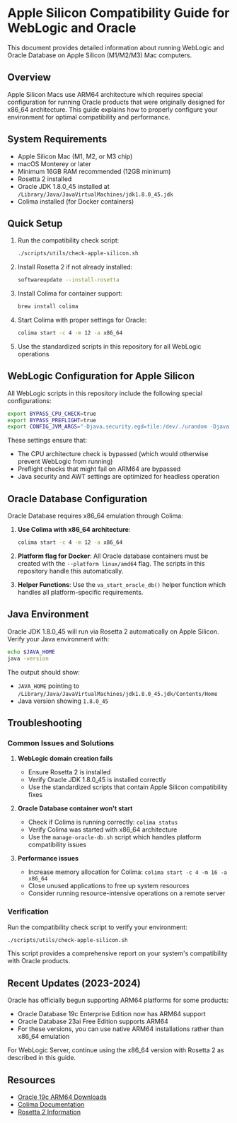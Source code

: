 # Apple Silicon Compatibility Guide for WebLogic and Oracle

This document provides detailed information about running WebLogic and Oracle Database on Apple Silicon (M1/M2/M3) Mac computers.

## Overview

Apple Silicon Macs use ARM64 architecture which requires special configuration for running Oracle products that were originally designed for x86_64 architecture. This guide explains how to properly configure your environment for optimal compatibility and performance.

## System Requirements

- Apple Silicon Mac (M1, M2, or M3 chip)
- macOS Monterey or later
- Minimum 16GB RAM recommended (12GB minimum)
- Rosetta 2 installed
- Oracle JDK 1.8.0_45 installed at `/Library/Java/JavaVirtualMachines/jdk1.8.0_45.jdk`
- Colima installed (for Docker containers)

## Quick Setup

1. Run the compatibility check script:
   ```bash
   ./scripts/utils/check-apple-silicon.sh
   ```

2. Install Rosetta 2 if not already installed:
   ```bash
   softwareupdate --install-rosetta
   ```

3. Install Colima for container support:
   ```bash
   brew install colima
   ```

4. Start Colima with proper settings for Oracle:
   ```bash
   colima start -c 4 -m 12 -a x86_64
   ```

5. Use the standardized scripts in this repository for all WebLogic operations

## WebLogic Configuration for Apple Silicon

All WebLogic scripts in this repository include the following special configurations:

```bash
export BYPASS_CPU_CHECK=true
export BYPASS_PREFLIGHT=true
export CONFIG_JVM_ARGS="-Djava.security.egd=file:/dev/./urandom -Djava.awt.headless=true"
```

These settings ensure that:
- The CPU architecture check is bypassed (which would otherwise prevent WebLogic from running)
- Preflight checks that might fail on ARM64 are bypassed
- Java security and AWT settings are optimized for headless operation

## Oracle Database Configuration

Oracle Database requires x86_64 emulation through Colima:

1. **Use Colima with x86_64 architecture**:
   ```bash
   colima start -c 4 -m 12 -a x86_64
   ```

2. **Platform flag for Docker**:
   All Oracle database containers must be created with the `--platform linux/amd64` flag. The scripts in this repository handle this automatically.

3. **Helper Functions**:
   Use the `va_start_oracle_db()` helper function which handles all platform-specific requirements.

## Java Environment

Oracle JDK 1.8.0_45 will run via Rosetta 2 automatically on Apple Silicon. Verify your Java environment with:

```bash
echo $JAVA_HOME
java -version
```

The output should show:
- `JAVA_HOME` pointing to `/Library/Java/JavaVirtualMachines/jdk1.8.0_45.jdk/Contents/Home`
- Java version showing `1.8.0_45`

## Troubleshooting

### Common Issues and Solutions

1. **WebLogic domain creation fails**
   - Ensure Rosetta 2 is installed
   - Verify Oracle JDK 1.8.0_45 is installed correctly
   - Use the standardized scripts that contain Apple Silicon compatibility fixes

2. **Oracle Database container won't start**
   - Check if Colima is running correctly: `colima status`
   - Verify Colima was started with x86_64 architecture
   - Use the `manage-oracle-db.sh` script which handles platform compatibility issues

3. **Performance issues**
   - Increase memory allocation for Colima: `colima start -c 4 -m 16 -a x86_64`
   - Close unused applications to free up system resources
   - Consider running resource-intensive operations on a remote server

### Verification

Run the compatibility check script to verify your environment:

```bash
./scripts/utils/check-apple-silicon.sh
```

This script provides a comprehensive report on your system's compatibility with Oracle products.

## Recent Updates (2023-2024)

Oracle has officially begun supporting ARM64 platforms for some products:

- Oracle Database 19c Enterprise Edition now has ARM64 support
- Oracle Database 23ai Free Edition supports ARM64
- For these versions, you can use native ARM64 installations rather than x86_64 emulation

For WebLogic Server, continue using the x86_64 version with Rosetta 2 as described in this guide.

## Resources

- [Oracle 19c ARM64 Downloads](https://www.oracle.com/database/technologies/oracle19c-linux-arm64-downloads.html)
- [Colima Documentation](https://github.com/abiosoft/colima)
- [Rosetta 2 Information](https://support.apple.com/en-us/HT211861)